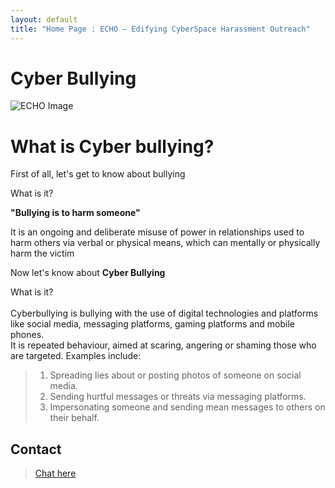 ```yaml
---
layout: default
title: "Home Page : ECHO – Edifying CyberSpace Harassment Outreach"
---
```

# Cyber Bullying

<!-- ## ECHO: Edifying CyberSpace Harassment Outreach -->

![ECHO Image](/cyber-bullying/img/ECHO.png)

# What is Cyber bullying?

First of all, let's get to know about bullying

What is it?

<strong>"Bullying is to harm someone"</strong>

It is an ongoing and deliberate misuse of power in relationships used to harm others via verbal or physical means, which can mentally or physically harm the victim

Now let's know about <strong>Cyber Bullying</strong>

What is it?  
<br>
Cyberbullying is bullying with the use of digital technologies and platforms like social media, messaging platforms, gaming platforms and mobile phones.  
It is repeated behaviour, aimed at scaring, angering or shaming those who are targeted. Examples include:

> 1. Spreading lies about or posting photos of someone on social media.  
> 2. Sending hurtful messages or threats via messaging platforms.  
> 3. Impersonating someone and sending mean messages to others on their behalf. 

## Contact

> [Chat here](/cyber-bullying/chat)
